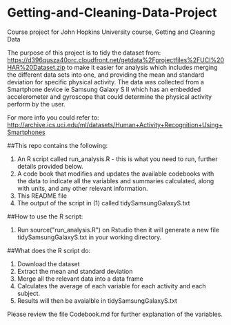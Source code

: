 # Getting-and-Cleaning-Data-Project
Course project for John Hopkins University course, Getting and Cleaning Data

The purpose of this project is to tidy the dataset from: https://d396qusza40orc.cloudfront.net/getdata%2Fprojectfiles%2FUCI%20HAR%20Dataset.zip to make it easier for analysis which includes merging the different data sets into one, and providing the mean and standard deviation for specific physical activity. The data was collected from a Smartphone device ie  Samsung Galaxy S II which has an embedded accelerometer and gyroscope that could determine the physical activity perform by the user. 

For more info you could refer to: http://archive.ics.uci.edu/ml/datasets/Human+Activity+Recognition+Using+Smartphones

##This repo contains the following:
1. An R script called run_analysis.R - this is what you need to run, further details provided below.
2. A code book that modifies and updates the available codebooks with the data to indicate all the variables and summaries calculated, along with units, and any other relevant information.
3. This README file
4. The output of the script in (1) called tidySamsungGalaxyS.txt

##How to use the R script:
1. Run source("run_analysis.R") on Rstudio then it will generate a new file tidySamsungGalaxyS.txt in your working directory.

##What does the R script do:
1. Download the dataset
2. Extract the mean and standard deviation
3. Merge all the relevant data into a data frame
4. Calculates the average of each variable for each activity and each subject.
5. Results will then be avaialble in tidySamsungGalaxyS.txt

Please review the file Codebook.md for further explanation of the variables.
